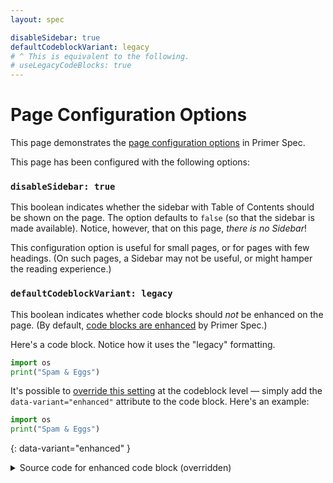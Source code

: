 ```yaml
---
layout: spec

disableSidebar: true
defaultCodeblockVariant: legacy
# ^ This is equivalent to the following.
# useLegacyCodeBlocks: true
---
```


# Page Configuration Options

This page demonstrates the [page configuration options](https://github.com/eecs485staff/primer-spec/blob/develop/docs/USAGE_ADVANCED.md#page-configuration-options) in Primer Spec.

This page has been configured with the following options:

### `disableSidebar: true`

This boolean indicates whether the sidebar with Table of Contents should be shown on the page. The option defaults to `false` (so that the sidebar is made available). Notice, however, that on this page, _there is no Sidebar_!

This configuration option is useful for small pages, or for pages with few headings. (On such pages, a Sidebar may not be useful, or might hamper the reading experience.)

### `defaultCodeblockVariant: legacy`

This boolean indicates whether code blocks should _not_ be enhanced on the page. (By default, [code blocks are enhanced](https://eecs485staff.github.io/primer-spec/demo/enhanced-code-blocks.html) by Primer Spec.)

Here's a code block. Notice how it uses the "legacy" formatting.

```python
import os
print("Spam & Eggs")
```

It's possible to [override this setting](https://eecs485staff.github.io/primer-spec/demo/enhanced-code-blocks.html#single-code-block) at the codeblock level — simply add the `data-variant="enhanced"` attribute to the code block. Here's an example:

<!-- prettier-ignore-start -->
```python
import os
print("Spam & Eggs")
```
{: data-variant="enhanced" }
<!-- prettier-ignore-end -->

<details markdown="1">
  <summary>Source code for enhanced code block (overridden)</summary>
  
  ````markdown
```python
import os
print("Spam & Eggs")
```
{: data-variant="enhanced" }
  ````
</details>

